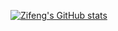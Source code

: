 [![Zifeng's GitHub stats](https://github-readme-stats.vercel.app/api?username=qqrewquu&&theme=swift)](https://github.com/qqrewquu)